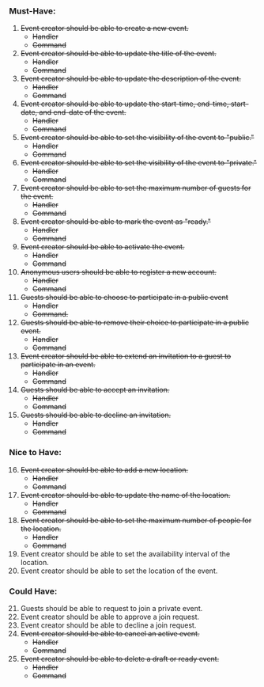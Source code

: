 ### Must-Have:

1. ~~Event creator should be able to create a new event.~~
    - ~~Handler~~
    - ~~Command~~
2. ~~Event creator should be able to update the title of the event.~~
    - ~~Handler~~
    - ~~Command~~
3. ~~Event creator should be able to update the description of the event.~~
    - ~~Handler~~
    - ~~Command~~
4. ~~Event creator should be able to update the start-time, end-time, start-date, and end-date of the event.~~
    - ~~Handler~~
    - ~~Command~~
5. ~~Event creator should be able to set the visibility of the event to "public."~~
    - ~~Handler~~
    - ~~Command~~
6. ~~Event creator should be able to set the visibility of the event to "private."~~
    - ~~Handler~~
    - ~~Command~~
7. ~~Event creator should be able to set the maximum number of guests for the event.~~
    - ~~Handler~~
    - ~~Command~~
8. ~~Event creator should be able to mark the event as "ready."~~
    - ~~Handler~~
    - ~~Command~~
9. ~~Event creator should be able to activate the event.~~
    - ~~Handler~~
    - ~~Command~~
10. ~~Anonymous users should be able to register a new account.~~
    - ~~Handler~~
    - ~~Command~~
11. ~~Guests should be able to choose to participate in a public event~~
    - ~~Handler~~
    - ~~Command.~~
12. ~~Guests should be able to remove their choice to participate in a public event.~~
    - ~~Handler~~
    - ~~Command~~
13. ~~Event creator should be able to extend an invitation to a guest to participate in an event.~~
    - ~~Handler~~
    - ~~Command~~
14. ~~Guests should be able to accept an invitation.~~
    - ~~Handler~~
    - ~~Command~~
15. ~~Guests should be able to decline an invitation.~~
    - ~~Handler~~
    - ~~Command~~

### Nice to Have:

16. ~~Event creator should be able to add a new location.~~
    - ~~Handler~~
    - ~~Command~~
17. ~~Event creator should be able to update the name of the location.~~
    - ~~Handler~~
    - ~~Command~~
18. ~~Event creator should be able to set the maximum number of people for the location.~~
    - ~~Handler~~
    - ~~Command~~
19. Event creator should be able to set the availability interval of the location.
20. Event creator should be able to set the location of the event.

### Could Have:

21. Guests should be able to request to join a private event.
22. Event creator should be able to approve a join request.
23. Event creator should be able to decline a join request.
24. ~~Event creator should be able to cancel an active event.~~
    - ~~Handler~~
    - ~~Command~~
25. ~~Event creator should be able to delete a draft or ready event.~~
    - ~~Handler~~
    - ~~Command~~
